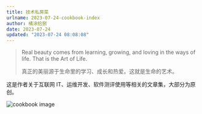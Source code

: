 ```yaml
---
title: 技术私房菜
urlname: 2023-07-24-cookbook-index
author: 橘涂拾捌
date: 2023-07-24
updated: "2023-07-24 08:08:08"
---
```


> Real beauty comes from learning, growing, and loving in the ways of life. That is the Art of Life.
>
> 真正的美丽源于生命里的学习、成长和热爱。这就是生命的艺术。

这是作者关于互联网 IT、运维开发、软件测评使用等相关的文章集，大部分为原创。

![cookbook image](https://shub-1251708715.cos.ap-guangzhou.myqcloud.com/mkdocs/yq-cookbook-cover.jpg)
